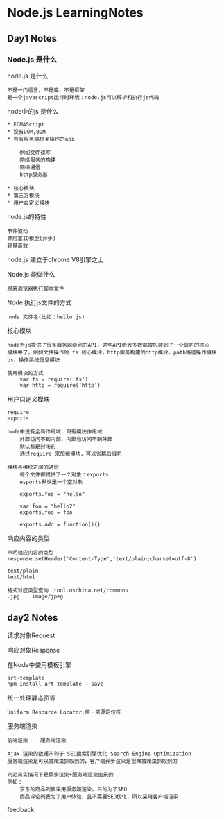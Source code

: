 # Node.js LearningNotes
## Day1 Notes

### Node.js 是什么

node.js 是什么
		
	不是一门语言，不是库，不是框架
	是一个javascript运行时环境：node.js可以解析和执行js代码
	
node中的js 是什么
	
	* ECMAScript
	* 没有DOM,BOM
	* 含有服务端相关操作的api
		
		例如文件读写
		网络服务的构建
		网络通信
		http服务器
		...
	* 核心模块
	* 第三方模块
	* 用户自定义模块
		
node.js的特性
	
	事件驱动
	非阻塞IO模型(异步)
	轻量高效

node.js 建立于chrome V8引擎之上	
	
Node.js 能做什么
	
	脱离浏览器执行脚本文件

Node 执行js文件的方式

	node 文件名(比如：hello.js)

核心模块
	
	node为js提供了很多服务器级别的API，这些API绝大多数都被包装到了一个具名的核心
	模块中了，例如文件操作的 fs 核心模块，http服务构建的http模块，path路径操作模块
	os，操作系统信息模块
	
	使用模块的方式
		var fs = require('fs')
		var http = require('http')

用户自定义模块
	
	require
	exports
	
	node中没有全局作用域，只有模块作用域
		外部访问不到内部，内部也访问不到外部
		默认都是封闭的
		通过require 来加载模块，可以省略后缀名
		
	模块与模块之间的通信
		每个文件都提供了一个对象：exports
		esports默认是一个空对象
		
		exports.foo = "hello"
		
		var foo = "hello2"
		exports.foo = foo
		
		exports.add = function(){}

响应内容的类型
	
	声明相应内容的类型
	response.setHeader('Content-Type','text/plain;charset=utf-8')
	
	text/plain
	text/html
	
	格式对应类型查询：tool.oschina.net/commons
	.jpg	image/jpeg
	
	
## day2 Notes

请求对象Request

响应对象Response

在Node中使用模板引擎
	
	art-template 
	npm install art-template --save
	
	
统一处理静态资源
	
	Uniform Resource Locator,统一资源定位符
	
	
服务端渲染
	
	前端渲染	服务端渲染
	
	Ajax 渲染的数据不利于 SEO搜索引擎优化 Search Engine Optimization
	服务端渲染是可以被爬虫抓取到的，客户端异步渲染是很难被爬虫抓取到的
	
	网站真实情况下是异步渲染+服务端渲染出来的
	例如：
		京东的商品列表采用服务端渲染，目的为了SEO
	    商品评论列表为了用户体验，且不需要SEO优化，所以采用客户端渲染
		
	
	
feedback